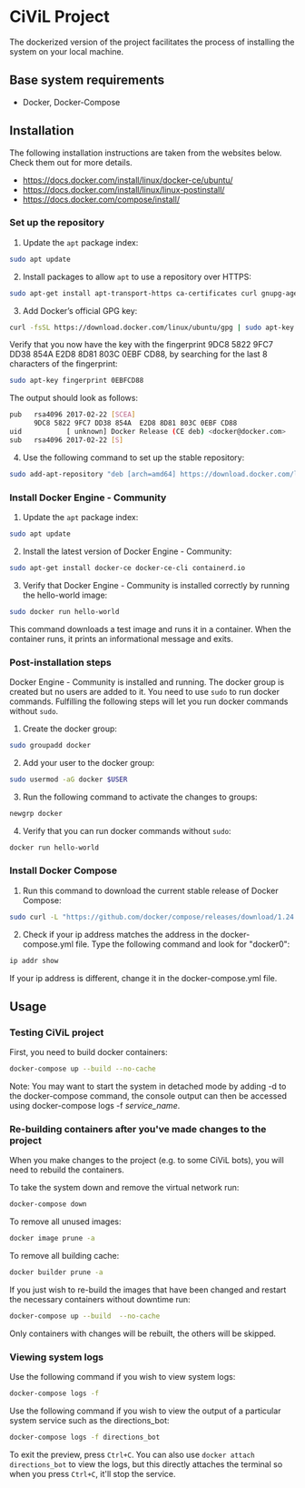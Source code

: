 # CiViL Project

The dockerized version of the project facilitates the process of installing the system on your local machine.

## Base system requirements

* Docker, Docker-Compose

## Installation

The following installation instructions are taken from the websites below. Check them out for more details.
* https://docs.docker.com/install/linux/docker-ce/ubuntu/
* https://docs.docker.com/install/linux/linux-postinstall/
* https://docs.docker.com/compose/install/

### Set up the repository

1. Update the `apt` package index:
```bash
sudo apt update
```
2. Install packages to allow `apt` to use a repository over HTTPS:
```bash
sudo apt-get install apt-transport-https ca-certificates curl gnupg-agent software-properties-common
```
3. Add Docker’s official GPG key:
```bash
curl -fsSL https://download.docker.com/linux/ubuntu/gpg | sudo apt-key add -
```
Verify that you now have the key with the fingerprint 9DC8 5822 9FC7 DD38 854A E2D8 8D81 803C 0EBF CD88, by searching for the last 8 characters of the fingerprint:
```bash
sudo apt-key fingerprint 0EBFCD88
```
The output should look as follows:
```bash
pub   rsa4096 2017-02-22 [SCEA]
      9DC8 5822 9FC7 DD38 854A  E2D8 8D81 803C 0EBF CD88
uid           [ unknown] Docker Release (CE deb) <docker@docker.com>
sub   rsa4096 2017-02-22 [S]
```
4. Use the following command to set up the stable repository:
```bash
sudo add-apt-repository "deb [arch=amd64] https://download.docker.com/linux/ubuntu $(lsb_release -cs) stable"
```

### Install Docker Engine - Community

1. Update the `apt` package index:
```bash
sudo apt update
```
2. Install the latest version of Docker Engine - Community:
```bash
sudo apt-get install docker-ce docker-ce-cli containerd.io
```
3. Verify that Docker Engine - Community is installed correctly by running the hello-world image:
```bash
sudo docker run hello-world
```
This command downloads a test image and runs it in a container. When the container runs, it prints an informational message and exits.

### Post-installation steps

Docker Engine - Community is installed and running. The docker group is created but no users are added to it. You need to use `sudo` to run docker commands. Fulfilling the following steps will let you run docker commands without `sudo`.
1. Create the docker group:
```bash
sudo groupadd docker
```
2. Add your user to the docker group:
```bash
sudo usermod -aG docker $USER
```
3. Run the following command to activate the changes to groups:
```bash
newgrp docker
```
4. Verify that you can run docker commands without `sudo`:
```bash
docker run hello-world
```

### Install Docker Compose

1. Run this command to download the current stable release of Docker Compose:
```bash
sudo curl -L "https://github.com/docker/compose/releases/download/1.24.1/docker-compose-$(uname -s)-$(uname -m)" -o /usr/local/bin/docker-compose
```
2. Check if your ip address matches the address in the docker-compose.yml file. Type the following command and look for "docker0":
```bash
ip addr show
```
If your ip address is different, change it in the docker-compose.yml file.


## Usage

### Testing CiViL project

First, you need to build docker containers:
```bash
docker-compose up --build --no-cache
```
Note: You may want to start the system in detached mode by adding -d to the docker-compose command, the console output can then be accessed using docker-compose logs -f *service_name*.


### Re-building containers after you've made changes to the project

When you make changes to the project (e.g. to some CiViL bots), you will need to rebuild the containers.

To take the system down and remove the virtual network run:

```bash
docker-compose down
```

To remove all unused images:
```bash
docker image prune -a
```

To remove all building cache:
```bash
docker builder prune -a
```

If you just wish to re-build the images that have been changed and restart the necessary containers without downtime run:

```bash
docker-compose up --build  --no-cache

```
Only containers with changes will be rebuilt, the others will be skipped.

### Viewing system logs

Use the following command if you wish to view system logs:
```bash
docker-compose logs -f
```
Use the following command if you wish to view the output of a particular system service such as the directions_bot:
```bash
docker-compose logs -f directions_bot
```
To exit the preview, press `Ctrl+C`. You can also use `docker attach directions_bot` to view the logs, but this directly attaches the terminal so when you press `Ctrl+C`, it'll stop the service.
